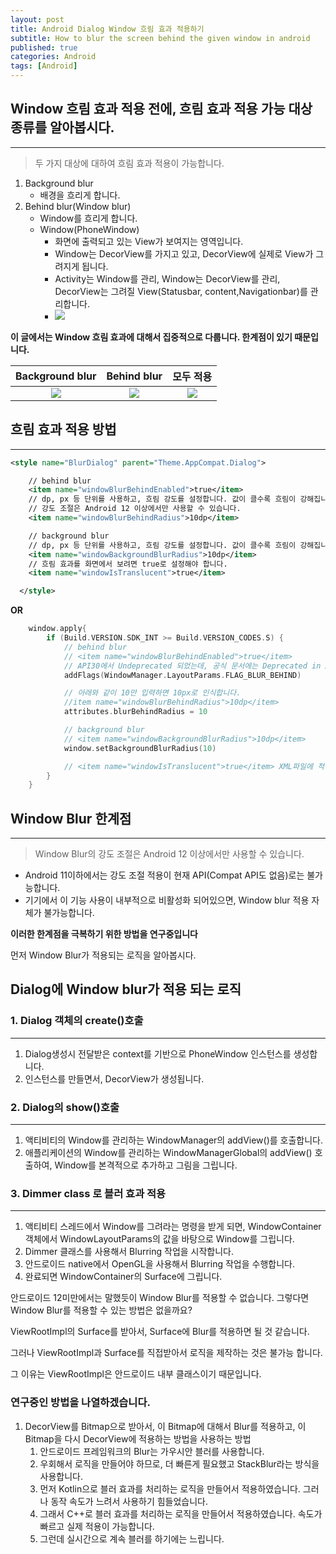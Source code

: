 ```yaml
---
layout: post
title: Android Dialog Window 흐림 효과 적용하기
subtitle: How to blur the screen behind the given window in android
published: true
categories: Android
tags: [Android]
---
```


## Window 흐림 효과 적용 전에, 흐림 효과 적용 가능 대상 종류를 알아봅시다.
---
> 두 가지 대상에 대하여 흐림 효과 적용이 가능합니다.

1. Background blur
   - 배경을 흐리게 합니다.
2. Behind blur(Window blur)
   - Window를 흐리게 합니다.
   - Window(PhoneWindow)
     - 화면에 출력되고 있는 View가 보여지는 영역입니다.
     - Window는 DecorView를 가지고 있고, DecorView에 실제로 View가 그려지게 됩니다.
     - Activity는 Window를 관리, Window는 DecorView를 관리, DecorView는 그려질 View(Statusbar, content,Navigationbar)를 관리합니다.
     - ![](https://miro.medium.com/v2/resize:fit:292/1*pPA5fNL6-zcx-_X__nGuxQ.png)


**이 글에서는 Window 흐림 효과에 대해서 집중적으로 다룹니다. 한계점이 있기 때문입니다.**
  


|                                                      Background blur                                                       |                                                      Behind blur                                                       |                                                               모두 적용                                                               |
| :------------------------------------------------------------------------------------------------------------------------: | :--------------------------------------------------------------------------------------------------------------------: | :-----------------------------------------------------------------------------------------------------------------------------------: |
| <img src="https://source.android.com/static/docs/core/display/images/background-blur-only.png" width="auto" height="auto"> | <img src="https://source.android.com/static/docs/core/display/images/blur-behind-only.png" width="auto" height="auto"> | <img src="https://source.android.com/static/docs/core/display/images/blur-behind-and-background-blur.png" width="auto" height="auto"> |

## 흐림 효과 적용 방법
---

```xml
<style name="BlurDialog" parent="Theme.AppCompat.Dialog">

    // behind blur
    <item name="windowBlurBehindEnabled">true</item>
    // dp, px 등 단위를 사용하고, 흐림 강도를 설정합니다. 값이 클수록 흐림이 강해집니다.
    // 강도 조절은 Android 12 이상에서만 사용할 수 있습니다.
    <item name="windowBlurBehindRadius">10dp</item>

    // background blur
    // dp, px 등 단위를 사용하고, 흐림 강도를 설정합니다. 값이 클수록 흐림이 강해집니다.
    <item name="windowBackgroundBlurRadius">10dp</item>
    // 흐림 효과를 화면에서 보려면 true로 설정해야 합니다.
    <item name="windowIsTranslucent">true</item>

  </style>
```

**OR**

```kotlin
    window.apply{
        if (Build.VERSION.SDK_INT >= Build.VERSION_CODES.S) {
            // behind blur
            // <item name="windowBlurBehindEnabled">true</item>
            // API30에서 Undeprecated 되었는데, 공식 문서에는 Deprecated in API15로 표기되어 있습니다.
            addFlags(WindowManager.LayoutParams.FLAG_BLUR_BEHIND)

            // 아래와 같이 10만 입력하면 10px로 인식합니다.
            //item name="windowBlurBehindRadius">10dp</item>
            attributes.blurBehindRadius = 10

            // background blur
            // <item name="windowBackgroundBlurRadius">10dp</item>
            window.setBackgroundBlurRadius(10)

            // <item name="windowIsTranslucent">true</item> XML파일에 적용해야 합니다.
        }
    }
```

## Window Blur 한계점
---
> Window Blur의 강도 조절은 Android 12 이상에서만 사용할 수 있습니다.

* Android 11이하에서는 강도 조절 적용이 현재 API(Compat API도 없음)로는 불가능합니다.
* 기기에서 이 기능 사용이 내부적으로 비활성화 되어있으면, Window blur 적용 자체가 불가능합니다.

**이러한 한계점을 극복하기 위한 방법을 연구중입니다**

먼저 Window Blur가 적용되는 로직을 알아봅시다.

## Dialog에 Window blur가 적용 되는 로직

### 1. Dialog 객체의 create()호출
---

1. Dialog생성시 전달받은 context를 기반으로 PhoneWindow 인스턴스를 생성합니다.
2. 인스턴스를 만들면서, DecorView가 생성됩니다.

### 2. Dialog의 show()호출
---

1. 액티비티의 Window를 관리하는 WindowManager의 addView()를 호출합니다.
2. 애플리케이션의 Window를 관리하는 WindowManagerGlobal의 addView() 호출하여, Window를 본격적으로 추가하고 그림을 그립니다.

### 3. Dimmer class 로 블러 효과 적용
---

1. 액티비티 스레드에서 Window를 그려라는 명령을 받게 되면, WindowContainer객체에서 WindowLayoutParams의 값을 바탕으로 Window를 그립니다.
2. Dimmer 클래스를 사용해서 Blurring 작업을 시작합니다.
3. 안드로이드 native에서 OpenGL을 사용해서 Blurring 작업을 수행합니다.
4. 완료되면 WindowContainer의 Surface에 그립니다.


안드로이드 12미만에서는 말했듯이 Window Blur를 적용할 수 없습니다. 그렇다면 Window Blur를 적용할 수 있는 방법은 없을까요?

ViewRootImpl의 Surface를 받아서, Surface에 Blur를 적용하면 될 것 같습니다.

그러나 ViewRootImpl과 Surface를 직접받아서 로직을 제작하는 것은 불가능 합니다.

그 이유는 ViewRootImpl은 안드로이드 내부 클래스이기 때문입니다.


### 연구중인 방법을 나열하겠습니다.

1. DecorView를 Bitmap으로 받아서, 이 Bitmap에 대해서 Blur를 적용하고, 이 Bitmap을 다시 DecorView에 적용하는 방법을 사용하는 방법
   1. 안드로이드 프레임워크의 Blur는 가우시안 블러를 사용합니다.
   2. 우회해서 로직을 만들어야 하므로, 더 빠른게 필요했고 StackBlur라는 방식을 사용합니다.
   3. 먼저 Kotlin으로 블러 효과를 처리하는 로직을 만들어서 적용하였습니다. 그러나 동작 속도가 느려서 사용하기 힘들었습니다.
   4. 그래서 C++로 블러 효과를 처리하는 로직을 만들어서 적용하였습니다. 속도가 빠르고 실제 적용이 가능합니다.
   5. 그런데 실시간으로 계속 블러를 하기에는 느립니다.